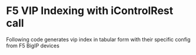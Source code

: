 # F5 VIP Indexing with iControlRest call
Following code generates vip index in tabular form with their specific config from F5 BigIP devices
